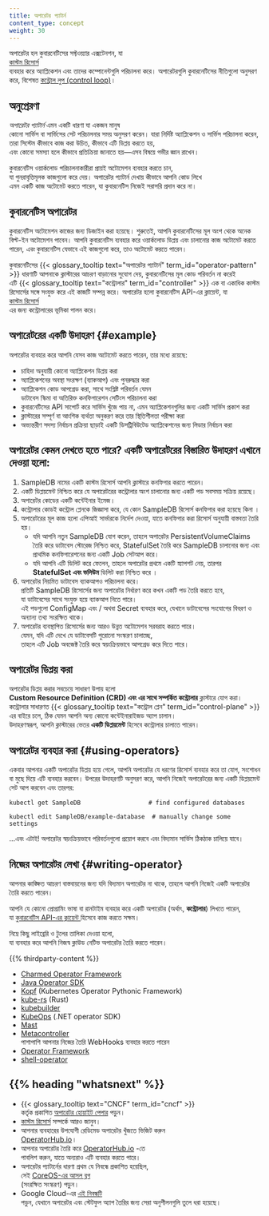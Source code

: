```yaml
---
title: অপারেটর প্যাটার্ন
content_type: concept
weight: 30
---
```


<!-- overview -->

অপারেটর হল কুবারনেটিসের সফ্টওয়্যার এক্সটেনশন, যা  
[কাস্টম রিসোর্স ](/docs/concepts/extend-kubernetes/api-extension/custom-resources/)  
ব্যবহার করে অ্যাপ্লিকেশন এবং তাদের কম্পোনেন্টগুলি পরিচালনা করে।  অপারেটরগুলি কুবারনেটিসের নীতিগুলো 
অনুসরণ করে, বিশেষত  [কন্ট্রোল লুপ (control loop)](/docs/concepts/architecture/controller)।

<!-- body -->

## অনুপ্রেরণা

_অপারেটর প্যাটার্ন_ এমন একটি ধারণা যা একজন মানুষ  
কোনো সার্ভিস বা সার্ভিসের সেট পরিচালনার সময় অনুসরণ করেন। যারা নির্দিষ্ট অ্যাপ্লিকেশন ও 
সার্ভিস পরিচালনা করেন, তারা সিস্টেম কীভাবে কাজ করা উচিত, কীভাবে এটি ডিপ্লয় করতে হয়,  
এবং কোনো সমস্যা হলে কীভাবে প্রতিক্রিয়া জানাতে হয়—এসব বিষয়ে গভীর জ্ঞান রাখেন।  

কুবারনেটিস ওয়ার্কলোড পরিচালনাকারীরা প্রায়ই অটোমেশন ব্যবহার করতে চান,  
যা পুনরাবৃত্তিমূলক কাজগুলো করে দেয়। অপারেটর প্যাটার্ন দেখায় কীভাবে আপনি কোড লিখে  
এমন একটি কাজ অটোমেট করতে পারেন, যা কুবারনেটিস নিজেই সরাসরি প্রদান করে না।

## কুবারনেটিস অপারেটর

কুবারনেটিস অটোমেশন কাজের জন্য ডিজাইন করা হয়েছে। শুরুতেই,  আপনি কুবারনেটিসের 
মূল অংশ থেকে অনেক বিল্ট-ইন অটোমেশন পাবেন।  আপনি কুবারনেটিস ব্যবহার করে 
ওয়ার্কলোড ডিপ্লয় এবং চালানোর কাজ  অটোমেট করতে পারেন, *এবং* 
কুবারনেটিস যেভাবে এই কাজগুলো করে,  তাও অটোমেট করতে পারেন।

কুবারনেটিসের {{< glossary_tooltip text="অপারেটর প্যাটার্ন" term_id="operator-pattern" >}}  ধারণাটি আপনাকে 
ক্লাস্টারের আচরণ বাড়ানোর সুযোগ দেয়,  কুবারনেটিসের মূল কোড পরিবর্তন না করেই  
এটি {{< glossary_tooltip text="কন্ট্রোলার" term_id="controller" >}}  এক বা একাধিক কাস্টম রিসোর্সের সঙ্গে সংযুক্ত করে 
এই কাজটি সম্পন্ন করে।  অপারেটর হলো কুবারনেটিস API-এর ক্লায়েন্ট, যা  
[কাস্টম রিসোর্স ](/docs/concepts/extend-kubernetes/api-extension/custom-resources/)  
এর জন্য কন্ট্রোলারের ভূমিকা পালন করে। 

## অপারেটরের একটি উদাহরণ {#example}  

অপারেটর ব্যবহার করে আপনি যেসব কাজ অটোমেট করতে পারেন, তার মধ্যে রয়েছে:  

* চাহিদা অনুযায়ী কোনো অ্যাপ্লিকেশন ডিপ্লয় করা  
* অ্যাপ্লিকেশনের অবস্থা সংরক্ষণ (ব্যাকআপ) এবং পুনরুদ্ধার করা  
* অ্যাপ্লিকেশন কোড আপগ্রেড করা, সাথে সংশ্লিষ্ট পরিবর্তন যেমন  
  ডাটাবেস স্কিমা বা অতিরিক্ত কনফিগারেশন সেটিংস পরিচালনা করা 
* কুবারনেটিসের API সাপোর্ট করে সার্ভিস খুঁজে পায় না,
এমন অ্যাপ্লিকেশনগুলির জন্য একটি সার্ভিস প্রকাশ করা 
* ক্লাস্টারের সম্পূর্ণ বা আংশিক ব্যর্থতা অনুকরণ করে তার স্থিতিশীলতা পরীক্ষা করা  
* অভ্যন্তরীণ সদস্য নির্বাচন প্রক্রিয়া ছাড়াই একটি ডিসট্রিবিউটেড অ্যাপ্লিকেশনের জন্য লিডার নির্বাচন করা

## অপারেটর কেমন দেখতে হতে পারে? একটি অপারেটরের বিস্তারিত উদাহরণ এখানে দেওয়া হলো:

1. SampleDB নামের একটি কাস্টম রিসোর্স আপনি ক্লাস্টারে কনফিগার করতে পারেন। 
2. একটি ডিপ্লয়মেন্ট নিশ্চিত করে যে অপারেটরের কন্ট্রোলার অংশ চালানোর জন্য একটি 
পড সবসময় সক্রিয় রয়েছে। 
3. অপারেটর কোডের একটি কন্টেইনার ইমেজ। 
4. কন্ট্রোলার কোডই কন্ট্রোল প্লেনকে জিজ্ঞাসা করে, যে কোন SampleDB 
রিসোর্স কনফিগার করা হয়েছে কিনা ।  
5. অপারেটরের মূল কাজ হলো এপিআই সার্ভারকে নির্দেশ দেওয়া, 
যাতে কনফিগার করা রিসোর্স অনুযায়ী বাস্তবতা তৈরি হয়।  
   * যদি আপনি নতুন SampleDB যোগ করেন, তাহলে অপারেটর PersistentVolumeClaims 
তৈরি করে ডাটাবেস স্টোরেজ নিশ্চিত করে,  StatefulSet তৈরি করে SampleDB চালানোর জন্য 
এবং প্রাথমিক কনফিগারেশনের জন্য একটি Job সেটআপ করে।  
   * যদি আপনি এটি ডিলিট করে ফেলেন, তাহলে অপারেটর প্রথমে একটি স্ন্যাপশট নেয়, 
তারপর  **StatefulSet এবং ভলিউম** ডিলিট করা নিশ্চিত করে । 
6. অপারেটর নিয়মিত ডাটাবেস ব্যাকআপও পরিচালনা করে।  
প্রতিটি SampleDB রিসোর্সের জন্য অপারেটর নির্ধারণ করে কখন একটি পড তৈরি করতে হবে,  
যা ডাটাবেসের সাথে সংযুক্ত হয়ে ব্যাকআপ নিতে পারে।  
এই পডগুলো ConfigMap এবং / অথবা Secret ব্যবহার করে, যেখানে ডাটাবেসের সংযোগের বিবরণ ও  
অন্যান্য তথ্য সংরক্ষিত থাকে।  
7. অপারেটর ব্যবস্থাপিত রিসোর্সের জন্য আরও উন্নত অটোমেশন সরবরাহ করতে পারে।  
যেমন, যদি এটি দেখে যে ডাটাবেসটি পুরোনো সংস্করণ চালাচ্ছে,  
তাহলে এটি Job অবজেক্ট তৈরি করে স্বয়ংক্রিয়ভাবে আপগ্রেড করে দিতে পারে।

## অপারেটর ডিপ্লয় করা  

অপারেটর ডিপ্লয় করার সবচেয়ে সাধারণ উপায় হলো  
**Custom Resource Definition (CRD) এবং এর সাথে সম্পর্কিত কন্ট্রোলার**  ক্লাস্টারে যোগ করা। 
কন্ট্রোলার সাধারণত {{< glossary_tooltip text="কন্ট্রোল প্লেন" term_id="control-plane" >}}  এর বাইরে চলে, 
ঠিক যেমন আপনি অন্য কোনো কন্টেইনারাইজড অ্যাপ চালান।  
 উদাহরণস্বরূপ, আপনি ক্লাস্টারের ভেতর **একটি ডিপ্লয়মেন্ট** হিসেবে কন্ট্রোলার চালাতে পারেন।   

## অপারেটর ব্যবহার করা {#using-operators}  

একবার আপনার একটি অপারেটর ডিপ্লয় হয়ে গেলে, আপনি অপারেটর যে ধরণের রিসোর্স ব্যবহার করে তা যোগ, সংশোধন বা মুছে দিয়ে এটি ব্যবহার করবেন। উপরের উদাহরণটি অনুসরণ করে, আপনি নিজেই অপারেটরের জন্য একটি ডিপ্লয়মেন্ট সেট আপ করবেন এবং তারপর:

```shell  
kubectl get SampleDB                   # find configured databases  

kubectl edit SampleDB/example-database  # manually change some settings
```

...এবং এটাই! অপারেটর স্বয়ংক্রিয়ভাবে পরিবর্তনগুলো প্রয়োগ করবে এবং বিদ্যমান সার্ভিস ঠিকঠাক চালিয়ে যাবে।  

## নিজের অপারেটর লেখা {#writing-operator}  

আপনার কাঙ্ক্ষিত আচরণ বাস্তবায়নের জন্য যদি বিদ্যমান অপারেটর না থাকে, তাহলে আপনি নিজেই একটি অপারেটর তৈরি করতে পারেন।  

আপনি যে কোনো প্রোগ্রামিং ভাষা বা রানটাইম ব্যবহার করে একটি অপারেটর (অর্থাৎ, **কন্ট্রোলার**) লিখতে পারেন,  
যা [কুবারনেটিস API-এর ক্লায়েন্ট ](/docs/reference/using-api/client-libraries/) হিসেবে কাজ করতে সক্ষম।  

নিম্নে কিছু লাইব্রেরি ও টুলের তালিকা দেওয়া হলো,  
যা ব্যবহার করে আপনি নিজস্ব ক্লাউড নেটিভ অপারেটর তৈরি করতে পারেন।

{{% thirdparty-content %}}  

* [Charmed Operator Framework](https://juju.is/)  
* [Java Operator SDK](https://github.com/operator-framework/java-operator-sdk)  
* [Kopf](https://github.com/nolar/kopf) (Kubernetes Operator Pythonic Framework)  
* [kube-rs](https://kube.rs/) (Rust)  
* [kubebuilder](https://book.kubebuilder.io/)  
* [KubeOps](https://buehler.github.io/dotnet-operator-sdk/) (.NET operator SDK)  
* [Mast](https://docs.ansi.services/mast/user_guide/operator/)  
* [Metacontroller](https://metacontroller.github.io/metacontroller/intro.html)  
  পাশাপাশি আপনার নিজের তৈরি WebHooks ব্যবহার করতে পারেন  
* [Operator Framework](https://operatorframework.io)  
* [shell-operator](https://github.com/flant/shell-operator)  

## {{% heading "whatsnext" %}}


* {{< glossary_tooltip text="CNCF" term_id="cncf" >}}  
  কর্তৃক প্রকাশিত [অপারেটর হোয়াইট পেপার](https://github.com/cncf/tag-app-delivery/blob/163962c4b1cd70d085107fc579e3e04c2e14d59c/operator-wg/whitepaper/Operator-WhitePaper_v1-0.md) পড়ুন।  
* [কাস্টম রিসোর্স](/docs/concepts/extend-kubernetes/api-extension/custom-resources/) সম্পর্কে আরও জানুন।  
* আপনার ব্যবহারের উপযোগী রেডিমেড অপারেটর খুঁজতে ভিজিট করুন  
  [OperatorHub.io](https://operatorhub.io/)।  
* আপনার অপারেটর তৈরি করে [OperatorHub.io](https://operatorhub.io/) -তে  
  পাবলিশ করুন, যাতে অন্যরাও এটি ব্যবহার করতে পারে।  
* অপারেটর প্যাটার্নের ধারণা প্রথম যে নিবন্ধে প্রকাশিত হয়েছিল,  
  সেই [CoreOS-এর আসল ব্লগ](https://web.archive.org/web/20170129131616/https://coreos.com/blog/introducing-operators.html)  
  (সংরক্ষিত সংস্করণ) পড়ুন।  
* Google Cloud-এর [এই নিবন্ধটি](https://cloud.google.com/blog/products/containers-kubernetes/best-practices-for-building-kubernetes-operators-and-stateful-apps)  
  পড়ুন, যেখানে অপারেটর এবং স্টেটফুল অ্যাপ তৈরির জন্য সেরা অনুশীলনগুলি তুলে ধরা হয়েছে।  


